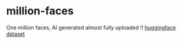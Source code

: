# million-faces
One million faces, AI generated
almost fully uploaded !!
[huggingface dataset](https://huggingface.co/datasets/RichardErkhov/OneMillionFaces/tree/main)
